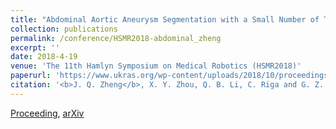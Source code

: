 ```yaml
---
title: "Abdominal Aortic Aneurysm Segmentation with a Small Number of Training Subjects"
collection: publications
permalink: /conference/HSMR2018-abdominal_zheng
excerpt: ''
date: 2018-4-19
venue: 'The 11th Hamlyn Symposium on Medical Robotics (HSMR2018)'
paperurl: 'https://www.ukras.org/wp-content/uploads/2018/10/proceedings_HSMR18_lo-4.pdf'
citation: '<b>J. Q. Zheng</b>, X. Y. Zhou, Q. B. Li, C. Riga and G. Z. Yang, “Abdominal Aortic Aneurysm Segmentation with a Small Number of Training Subjects”, in <i>Proc. of the Hamlyn Symposium on Medical Robotics (HSMR)</i>, 2018.'
---
```

[Proceeding](https://www.ukras.org/wp-content/uploads/2018/10/proceedings_HSMR18_lo-4.pdf), [arXiv](https://arxiv.org/pdf/1804.02943.pdf)
